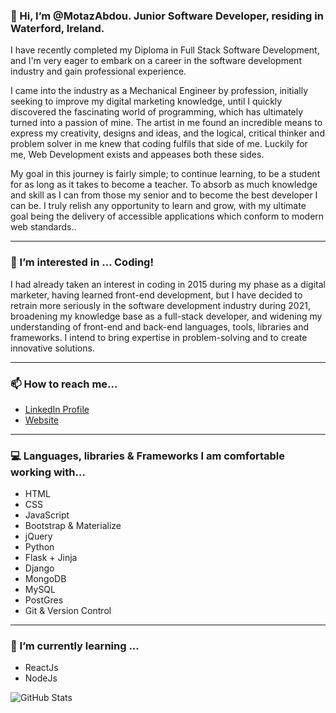 ### 👋 Hi, I’m @MotazAbdou. Junior Software Developer, residing in Waterford, Ireland.

I have recently completed my Diploma in Full Stack Software Development, and I'm very eager to embark on a career in the software development industry and gain professional experience.

I came into the industry as a Mechanical Engineer by profession, initially seeking to improve my digital marketing knowledge, until I quickly discovered the fascinating world of programming, which has ultimately turned into a passion of mine. The artist in me found an incredible means to express my creativity, designs and ideas, and the logical, critical thinker and problem solver in me knew that coding fulfils that side of me. Luckily for me, Web Development exists and appeases both these sides.

My goal in this journey is fairly simple; to continue learning, to be a student for as long as it takes to become a teacher. To absorb as much knowledge and skill as I can from those my senior and to become the best developer I can be. I truly relish any opportunity to learn and grow, with my ultimate goal being the delivery of accessible applications which conform to modern web standards..
***

### 👀 I’m interested in ... Coding!

I had already taken an interest in coding in 2015 during my phase as a digital marketer, having learned front-end development, but I have decided to retrain more seriously in the software development industry during 2021, broadening my knowledge base as a full-stack developer, and widening my understanding of front-end and back-end languages, tools, libraries and frameworks. I intend to bring expertise in problem-solving and to create innovative solutions.
***

### 📫 How to reach me...
* [LinkedIn Profile](https://www.linkedin.com/in/motaz-abdou-b922a75/)
* [Website](https://motazabdou.com/)
***

### 💻 Languages, libraries & Frameworks I am comfortable working with...
* HTML
* CSS
* JavaScript
* Bootstrap & Materialize
* jQuery
* Python
* Flask + Jinja
* Django
* MongoDB
* MySQL
* PostGres
* Git & Version Control
***

### 🌱 I’m currently learning ...
* ReactJs
* NodeJs

<!--
**motazabdou/motazabdou** is a ✨ _special_ ✨ repository because its `README.md` (this file) appears on your GitHub profile.

Here are some ideas to get you started:

- 🔭 I’m currently working on ...
- 🌱 I’m currently learning ...
- 👯 I’m looking to collaborate on ...
- 🤔 I’m looking for help with ...
- 💬 Ask me about ...
- 📫 How to reach me: ...
- 😄 Pronouns: ...
- ⚡ Fun fact: ...
-->

![GitHub Stats](https://github-readme-stats.vercel.app/api?username=motazabdou&theme=radical)
